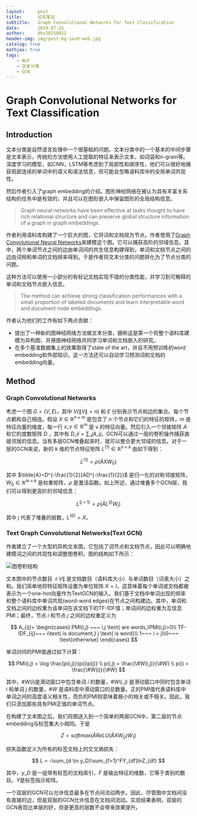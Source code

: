 ```yaml
---
layout:     post
title:      论文笔记
subtitle:   Graph Convolutional Networks for Text Classification
date:       2019-07-25
author:     dhx20150812
header-img: img/post-bg-ios9-web.jpg
catalog: true
mathjax: true
tags:
    - NLP
    - 文本分类
    - GCN
---
```


# Graph Convolutional Networks for Text Classification

## Introduction

文本分类是自然语言处理中一个很基础的问题。文本分类中的一个基本的中间步骤是文本表示，传统的方法使用人工提取的特征来表示文本，如词袋和n-gram等。深度学习的模型，如CNN，LSTM等考虑到了局部性和顺序性，他们可以很好地捕获局部连续的单词中的语义和语法信息，但可能会忽略语料库中的全局单词共现性。


然后作者引入了graph embedding的介绍。图形神经网络在被认为具有丰富关系结构的任务中是有效的，并且可以在图形嵌入中保留图形的全局结构信息。

> Graph neural networks have been effective at tasks thought to have rich relational structure and can preserve global structure information of a graph in graph embeddings. 

作者利用语料库构建了一个巨大的图，它将词和文档视为节点。作者使用了[Graph Convolutional Neural Networks](https://arxiv.org/pdf/1609.02907.pdf)来建模这个图。它可以捕获高阶的邻域信息。其中，两个单词节点之间的边由单词间的共生信息构建得到，单词和文档节点之间的边由词频和单词的文档频率得到。于是作者将文本分类的问题转化为了节点分类的问题。

这种方法可以使用一小部分的有标记文档实现不错的分类性能，并学习到可解释的单词和文档节点嵌入信息。

> The method can achieve strong classification performances with a small proportion of labeled documents and learn interpretable word and document node embeddings.


作者认为他们的工作有如下两点贡献：

* 提出了一种新的图神经网络方法做文本分类，据称这是第一个将整个语料库建模为异构图，并用图神经网络共同学习单词和文档嵌入的研究。
* 在多个基准数据集上的效果取得了state of the art，并且不用预训练的word embedding和外部知识。这一方法还可以自动学习预测词和文档的embedding向量。

## Method

### Graph Convolutional Networks

考虑一个图 $G = (V,E)$，其中 $V(\|V\| =n)$ 和 $E$ 分别表示节点和边的集合。每个节点都和自己相连。假设 $X \in \mathbb{R}^{n \times m}$ 是包含了 $n$ 个节点和它们的特征的矩阵，$m$ 是特征向量的维度，每一行 $x\_v \in \mathbb{R}^m$ 是 $v$ 的特征向量。然后引入一个邻接矩阵 $A$ 和它的度数矩阵 $D$ ，其中有 $D\_{ii}=\sum\_j A\_{ij}$。GCN可以通过一层的卷积操作捕获直接邻居的信息。当有多层GCN堆叠起来时，就可以整合更大邻域的信息。对于一层的GCN来说，新的 $k$ 维的节点特征矩阵 $L^{(1)} \in \mathbb{R}^{n \times k}$ 由如下得到：

$$
L^{(1)} = \rho(\tilde{A}XW_0)
$$

其中 $\tilde{A}=D^{-\frac{1}{2}}AD^{-\frac{1}{2}}$ 是归一化的对称邻接矩阵，$W_0 \in \mathbb{R}^{m \times k}$ 是权重矩阵，$\rho$ 是激活函数。如上所述，通过堆叠多个GCN层，我们可以得到更高阶的邻域信息：

$$
L^{(j+1)} = \rho(\tilde{A}L^{(j)}W_j)
$$

其中 $j$ 代表了堆叠的层数，$L^{(0)}=X$。

### Text Graph Convolutional Networks(Text GCN)

作者建立了一个大型的异构文本图，它包括了词节点和文档节点，因此可以明确地建模词之间的共现性和调整图卷积。图的结构如下所示：

![图卷积结构](https://note.youdao.com/yws/api/personal/file/0C0F11000DBF4D689CEA3E3470A5D74E?method=download&shareKey=70880a9afaa08654e55de71cce691571)

文本图中的节点数目 $\|V\|$ 是文档数目（语料库大小）与单词数目（词表大小）之和。我们简单地将特征矩阵设置为单位矩阵 $X =I$，这意味着每个单词或文档都被表示为一个one-hot向量作为TextGCN的输入。我们基于文档中单词出现的频率和整个语料库中单词共现(word-word edges)在节点之间构建边。其中，单词和文档之间的边权重为该单词在该文档下的TF-IDF值；单词间的边权重为互信息PMI；最终，节点 $i$ 和节点 $j$ 之间的边权重定义为

$$
A_{ij}= \begin{cases} PMI(i,j) ~~~ i,j \text{ are words,}PMI(i,j)>0\\
TF-IDF_{ij}~~~ i\text{ is document,} j \text{ is word}\\ 1~~~ i = j\\0~~~ \text{otherwise}
\end{cases}
$$

单词对间的PMI值通过如下计算：

$$
PMI(i,j) = \log \frac{p(i,j)}{p(i)p(j)} \\
p(i,j) = \frac{\#W(i,j)}{\#W} \\
p(i) = \frac{\#W(i)}{\#W}
$$

其中，$\#W(i)$是滑动窗口中包含单词 $i$ 的数量，$\#W(i,j)$ 是滑动窗口中同时包含单词 $i$ 和单词 $j$ 的数量，$\#W$ 是语料库中滑动窗口的总数量。正的PMI值代表语料库中单词之间的高度语义相关性，而负的PMI则意味着极小的相关或不相关。因此，我们只添加那些具有PMI正值的单词节点。

在构建了文本图之后，我们将图送入到一个简单的两层GCN中，第二层的节点embedding与标签集大小相同。于是

$$
Z = softmax(\tilde{A}ReLU(\tilde{A}XW_0)W_1)
$$

损失函数定义为所有的标签文档上的交叉熵损失：

$$
L = -\sum_{d \in y_D}\sum_{f=1}^FY_{df}lnZ_{df}
$$

其中，$y\_D$ 是一组带有标签的文档索引，$F$ 是输出特征的维数，它等于类别的数目。$Y$是标签指示矩阵。

一个双层的GCN可以允许信息最多在节点间流动两步。因此，尽管图中文档间没有直接的边，但是双层的GCN允许信息在文档间流动。实验结果表明，双层的GCN表现比单层的好，但是更高的层数不会带来效果提升。
